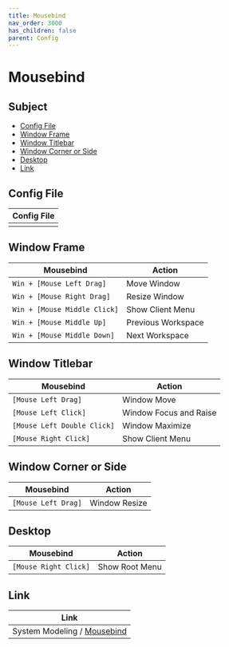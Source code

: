 ```yaml
---
title: Mousebind
nav_order: 3000
has_children: false
parent: Config
---
```



# Mousebind


## Subject

* [Config File](#config-file)
* [Window Frame](#window-frame)
* [Window Titlebar](#window-titlebar)
* [Window Corner or Side](#window-corner-or-side)
* [Desktop](#desktop)
* [Link](#link)


## Config File

| Config File |
| ----------- |
|  |



## Window Frame

| Mousebind                      | Action                      |
| ------------------------------ | --------------------------- |
| `Win + [Mouse Left Drag]`      | Move Window                 |
| `Win + [Mouse Right Drag]`     | Resize Window               |
| `Win + [Mouse Middle Click]`   | Show Client Menu            |
| `Win + [Mouse Middle Up]`      | Previous Workspace          |
| `Win + [Mouse Middle Down]`    | Next Workspace              |


## Window Titlebar

| Mousebind                      | Action                      |
| ------------------------------ | --------------------------- |
| `[Mouse Left Drag]`            | Window Move                 |
| `[Mouse Left Click]`           | Window Focus and Raise      |
| `[Mouse Left Double Click]`    | Window Maximize             |
| `[Mouse Right Click]`          | Show Client Menu            |


## Window Corner or Side

| Mousebind                      | Action                      |
| ------------------------------ | --------------------------- |
| `[Mouse Left Drag]`            | Window Resize               |


## Desktop

| Mousebind                      | Action                      |
| ------------------------------ | --------------------------- |
| `[Mouse Right Click]`          | Show Root Menu              |


## Link

| Link |
| --- |
| System Modeling / [Mousebind](https://samwhelp.github.io/system-modeling/read/en_us/spec-mousebind-common) |
